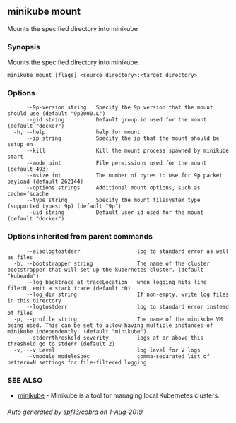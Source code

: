 ## minikube mount

Mounts the specified directory into minikube

### Synopsis

Mounts the specified directory into minikube.

```
minikube mount [flags] <source directory>:<target directory>
```

### Options

```
      --9p-version string   Specify the 9p version that the mount should use (default "9p2000.L")
      --gid string          Default group id used for the mount (default "docker")
  -h, --help                help for mount
      --ip string           Specify the ip that the mount should be setup on
      --kill                Kill the mount process spawned by minikube start
      --mode uint           File permissions used for the mount (default 493)
      --msize int           The number of bytes to use for 9p packet payload (default 262144)
      --options strings     Additional mount options, such as cache=fscache
      --type string         Specify the mount filesystem type (supported types: 9p) (default "9p")
      --uid string          Default user id used for the mount (default "docker")
```

### Options inherited from parent commands

```
      --alsologtostderr                  log to standard error as well as files
  -b, --bootstrapper string              The name of the cluster bootstrapper that will set up the kubernetes cluster. (default "kubeadm")
      --log_backtrace_at traceLocation   when logging hits line file:N, emit a stack trace (default :0)
      --log_dir string                   If non-empty, write log files in this directory
      --logtostderr                      log to standard error instead of files
  -p, --profile string                   The name of the minikube VM being used. This can be set to allow having multiple instances of minikube independently. (default "minikube")
      --stderrthreshold severity         logs at or above this threshold go to stderr (default 2)
  -v, --v Level                          log level for V logs
      --vmodule moduleSpec               comma-separated list of pattern=N settings for file-filtered logging
```

### SEE ALSO

* [minikube](minikube.md)	 - Minikube is a tool for managing local Kubernetes clusters.

###### Auto generated by spf13/cobra on 1-Aug-2019

